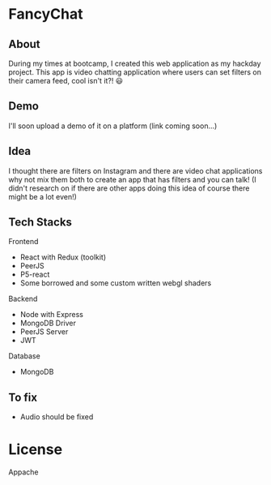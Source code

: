 # FancyChat

## About
During my times at </salt> bootcamp, I created this web application as my hackday project.
This app is video chatting application where users can set filters on their camera feed, cool isn't it?! 😃

## Demo
I'll soon upload a demo of it on a platform (link coming soon...)

## Idea
I thought there are filters on Instagram and there are video chat applications why not mix them both to create
an app that has filters and you can talk! (I didn't research on if there are other apps doing this idea of course
there might be a lot even!)

## Tech Stacks
Frontend
  - React with Redux (toolkit)
  - PeerJS
  - P5-react
  - Some borrowed and some custom written webgl shaders

Backend
  - Node with Express
  - MongoDB Driver
  - PeerJS Server
  - JWT

Database
  - MongoDB
  
## To fix
  - Audio should be fixed
  
# License
Appache
